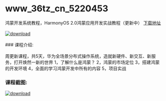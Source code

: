 # www_36tz_cn_5220453
鸿蒙开发系统教程，HarmonyOS 2.0鸿蒙应用开发实战教程（更新中）
[下载地址](http://www.36tz.cn/article/5220453 "下载地址")
<br/></br>[![download](http://36tz.cn/muke_img/2021_07_1-39-300x207.png "下载地址")](http://www.36tz.cn/article/5220453 "下载地址")
<br/></br>### 课程介绍:<br/></br>周更新课程，共5天，华为全场景分布式操作系统，造就新硬件、新交互、新服务，打开焕然一新的世界
1，了解什么是鸿蒙？
2，鸿蒙的市场定位
3，搭建鸿蒙的开发环境
4，全面的学习鸿蒙开发中所有的内容
5，项目实战

### 课程截图:
[![download](http://36tz.cn/muke_img/2021_07_2-38.png "下载地址")](http://www.36tz.cn/article/5220453 "下载地址")
